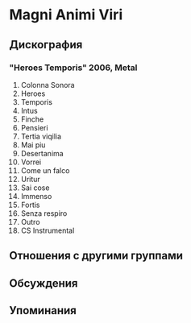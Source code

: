 # Magni Animi Viri



## Дискография

### "Heroes Temporis" 2006, Metal

01. Colonna Sonora
02. Heroes
03. Temporis
04. Intus
05. Finche
06. Pensieri
07. Tertia viqilia
08. Mai piu
09. Desertanima
10. Vorrei
11. Come un falco
12. Uritur
13. Sai cose
14. Immenso
15. Fortis
16. Senza respiro
17. Outro
18. CS Instrumental


## Отношения с другими группами


## Обсуждения


## Упоминания

